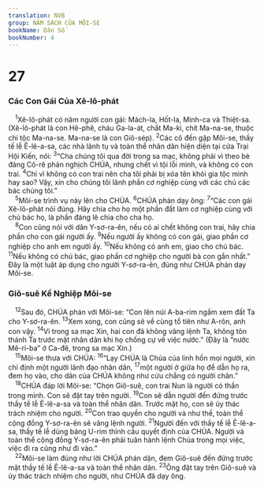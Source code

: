 ```yaml
---
translation: NVB
group: NĂM SÁCH CỦA MÔI-SE
bookName: Dân Số 
bookNumber: 4
---
```


<div class="title"><h1>27</h1><h3>Các Con Gái Của Xê-lô-phát </h3></div>
<span class="verse dan_27_1"> <sup>1</sup>Xê-lô-phát có năm người con gái: Mách-la, Hốt-la, Minh-ca và Thiệt-sa. (Xê-lô-phát là con Hê-phê, cháu Ga-la-át, chắt Ma-ki, chít Ma-na-se, thuộc chi tộc Ma-na-se. Ma-na-se là con Giô-sép). </span>
<span class="verse dan_27_2"><sup>2</sup>Các cô đến gặp Môi-se, thầy tế lễ Ê-lê-a-sa, các nhà lãnh tụ và toàn thể nhân dân hiện diện tại cửa Trại Hội Kiến, nói: </span>
<span class="verse dan_27_3"><sup>3</sup>“Cha chúng tôi qua đời trong sa mạc, không phải vì theo bè đảng Cô-rê phản nghịch CHÚA, nhưng chết vì tội lỗi mình, và không có con trai. </span>
<span class="verse dan_27_4"><sup>4</sup>Chỉ vì không có con trai nên cha tôi phải bị xóa tên khỏi gia tộc mình hay sao? Vậy, xin cho chúng tôi lãnh phần cơ nghiệp cùng với các chú các bác chúng tôi.” <br/></span>
<span class="verse dan_27_5"> <sup>5</sup>Môi-se trình vụ này lên cho CHÚA. </span>
<span class="verse dan_27_6"><sup>6</sup>CHÚA phán dạy ông: </span>
<span class="verse dan_27_7"><sup>7</sup>“Các con gái Xê-lô-phát nói đúng. Hãy chia cho họ một phần đất làm cơ nghiệp cùng với chú bác họ, là phần đáng lẽ chia cho cha họ. <br/></span>
<span class="verse dan_27_8"> <sup>8</sup>Con cũng nói với dân Y-sơ-ra-ên, nếu có ai chết không con trai, hãy chia phần cho con gái người ấy. </span>
<span class="verse dan_27_9"><sup>9</sup>Nếu người ấy không có con gái, giao phần cơ nghiệp cho anh em người ấy. </span>
<span class="verse dan_27_10"><sup>10</sup>Nếu không có anh em, giao cho chú bác. </span>
<span class="verse dan_27_11"><sup>11</sup>Nếu không có chú bác, giao phần cơ nghiệp cho người bà con gần nhất.” Đây là một luật áp dụng cho người Y-sơ-ra-ên, đúng như CHÚA phán dạy Môi-se. <br/></span>
<div class="title"><h3>Giô-suê Kế Nghiệp Môi-se </h3></div>
<span class="verse dan_27_12"> <sup>12</sup>Sau đó, CHÚA phán với Môi-se: “Con lên núi A-ba-rim ngắm xem đất Ta cho Y-sơ-ra-ên. </span>
<span class="verse dan_27_13"><sup>13</sup>Xem xong, con cũng sẽ về cùng tổ tiên như A-rôn, anh con vậy. </span>
<span class="verse dan_27_14"><sup>14</sup>Vì trong sa mạc Xin, hai con đã không vâng lệnh Ta, không tôn thánh Ta trước mặt nhân dân khi họ chống cự về việc nước.” (Đây là “nước Mê-ri-ba” ở Ca-đê, trong sa mạc Xin.) <br/></span>
<span class="verse dan_27_15"> <sup>15</sup>Môi-se thưa với CHÚA: </span>
<span class="verse dan_27_16"><sup>16</sup>“Lạy CHÚA là Chúa của linh hồn mọi người, xin chỉ định một người lãnh đạo nhân dân, </span>
<span class="verse dan_27_17"><sup>17</sup>một người ở giữa họ để dẫn họ ra, đem họ vào, cho dân của CHÚA không như cừu chẳng có người chăn.” <br/></span>
<span class="verse dan_27_18"> <sup>18</sup>CHÚA đáp lời Môi-se: “Chọn Giô-suê, con trai Nun là người có thần trong mình. Con sẽ đặt tay trên người. </span>
<span class="verse dan_27_19"><sup>19</sup>Con sẽ dẫn người đến đứng trước thầy tế lễ Ê-lê-a-sa và toàn thể nhân dân. Trước mặt họ, con sẽ ủy thác trách nhiệm cho người. </span>
<span class="verse dan_27_20"><sup>20</sup>Con trao quyền cho người và như thế, toàn thể cộng đồng Y-sơ-ra-ên sẽ vâng lệnh người. </span>
<span class="verse dan_27_21"><sup>21</sup>Người đến với thầy tế lễ Ê-lê-a-sa, thầy tế lễ dùng bảng U-rim thỉnh cầu quyết định của CHÚA. Người và toàn thể cộng đồng Y-sơ-ra-ên phải tuân hành lệnh Chúa trong mọi việc, việc đi ra cũng như đi vào.” <br/></span>
<span class="verse dan_27_22"> <sup>22</sup>Môi-se làm đúng như lời CHÚA phán dặn, đem Giô-suê đến đứng trước mặt thầy tế lễ Ê-lê-a-sa và toàn thể nhân dân. </span>
<span class="verse dan_27_23"><sup>23</sup>Ông đặt tay trên Giô-suê và ủy thác trách nhiệm cho người, như CHÚA đã dạy ông. <br/></span>
